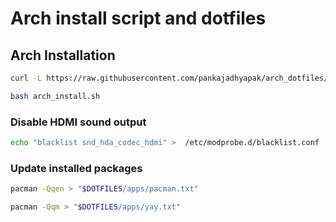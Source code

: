 # Arch install script and dotfiles


## Arch Installation

``` bash
curl -L https://raw.githubusercontent.com/pankajadhyapak/arch_dotfiles/master/arch_install.sh > arch_install.sh

bash arch_install.sh
```

### Disable HDMI sound output

```bash
echo "blacklist snd_hda_codec_hdmi" >  /etc/modprobe.d/blacklist.conf
```

### Update installed packages

```bash
pacman -Qqen > "$DOTFILES/apps/pacman.txt"
```

```bash
pacman -Qqm > "$DOTFILES/apps/yay.txt"
```
